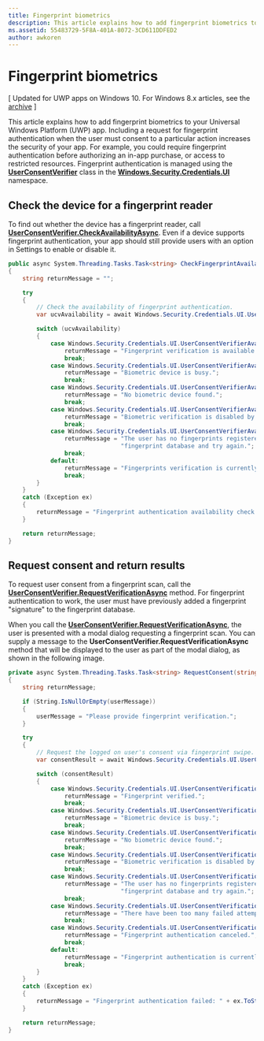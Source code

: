 ```yaml
---
title: Fingerprint biometrics
description: This article explains how to add fingerprint biometrics to your Universal Windows Platform (UWP) app.
ms.assetid: 55483729-5F8A-401A-8072-3CD611DDFED2
author: awkoren
---
```


# Fingerprint biometrics


\[ Updated for UWP apps on Windows 10. For Windows 8.x articles, see the [archive](http://go.microsoft.com/fwlink/p/?linkid=619132) \]


This article explains how to add fingerprint biometrics to your Universal Windows Platform (UWP) app. Including a request for fingerprint authentication when the user must consent to a particular action increases the security of your app. For example, you could require fingerprint authentication before authorizing an in-app purchase, or access to restricted resources. Fingerprint authentication is managed using the [**UserConsentVerifier**](https://msdn.microsoft.com/library/windows/apps/dn279134) class in the [**Windows.Security.Credentials.UI**](https://msdn.microsoft.com/library/windows/apps/hh701356) namespace.

## Check the device for a fingerprint reader


To find out whether the device has a fingerprint reader, call [**UserConsentVerifier.CheckAvailabilityAsync**](https://msdn.microsoft.com/library/windows/apps/dn279138). Even if a device supports fingerprint authentication, your app should still provide users with an option in Settings to enable or disable it.

```cs
public async System.Threading.Tasks.Task<string> CheckFingerprintAvailability()
{
    string returnMessage = "";

    try
    {
        // Check the availability of fingerprint authentication.
        var ucvAvailability = await Windows.Security.Credentials.UI.UserConsentVerifier.CheckAvailabilityAsync();

        switch (ucvAvailability)
        {
            case Windows.Security.Credentials.UI.UserConsentVerifierAvailability.Available:
                returnMessage = "Fingerprint verification is available.";
                break;
            case Windows.Security.Credentials.UI.UserConsentVerifierAvailability.DeviceBusy:
                returnMessage = "Biometric device is busy.";
                break;
            case Windows.Security.Credentials.UI.UserConsentVerifierAvailability.DeviceNotPresent:
                returnMessage = "No biometric device found.";
                break;
            case Windows.Security.Credentials.UI.UserConsentVerifierAvailability.DisabledByPolicy:
                returnMessage = "Biometric verification is disabled by policy.";
                break;
            case Windows.Security.Credentials.UI.UserConsentVerifierAvailability.NotConfiguredForUser:
                returnMessage = "The user has no fingerprints registered. Please add a fingerprint to the " +
                                "fingerprint database and try again.";
                break;
            default:
                returnMessage = "Fingerprints verification is currently unavailable.";
                break;
        }
    }
    catch (Exception ex)
    {
        returnMessage = "Fingerprint authentication availability check failed: " + ex.ToString();
    }

    return returnMessage;
}
```

## Request consent and return results


To request user consent from a fingerprint scan, call the [**UserConsentVerifier.RequestVerificationAsync**](https://msdn.microsoft.com/library/windows/apps/dn279139) method. For fingerprint authentication to work, the user must have previously added a fingerprint "signature" to the fingerprint database.

When you call the [**UserConsentVerifier.RequestVerificationAsync**](https://msdn.microsoft.com/library/windows/apps/dn279139), the user is presented with a modal dialog requesting a fingerprint scan. You can supply a message to the **UserConsentVerifier.RequestVerificationAsync** method that will be displayed to the user as part of the modal dialog, as shown in the following image.

```cs
private async System.Threading.Tasks.Task<string> RequestConsent(string userMessage)
{
    string returnMessage;

    if (String.IsNullOrEmpty(userMessage))
    {
        userMessage = "Please provide fingerprint verification.";
    }

    try
    {
        // Request the logged on user's consent via fingerprint swipe.
        var consentResult = await Windows.Security.Credentials.UI.UserConsentVerifier.RequestVerificationAsync(userMessage);

        switch (consentResult)
        {
            case Windows.Security.Credentials.UI.UserConsentVerificationResult.Verified:
                returnMessage = "Fingerprint verified.";
                break;
            case Windows.Security.Credentials.UI.UserConsentVerificationResult.DeviceBusy:
                returnMessage = "Biometric device is busy.";
                break;
            case Windows.Security.Credentials.UI.UserConsentVerificationResult.DeviceNotPresent:
                returnMessage = "No biometric device found.";
                break;
            case Windows.Security.Credentials.UI.UserConsentVerificationResult.DisabledByPolicy:
                returnMessage = "Biometric verification is disabled by policy.";
                break;
            case Windows.Security.Credentials.UI.UserConsentVerificationResult.NotConfiguredForUser:
                returnMessage = "The user has no fingerprints registered. Please add a fingerprint to the " +
                                "fingerprint database and try again.";
                break;
            case Windows.Security.Credentials.UI.UserConsentVerificationResult.RetriesExhausted:
                returnMessage = "There have been too many failed attempts. Fingerprint authentication canceled.";
                break;
            case Windows.Security.Credentials.UI.UserConsentVerificationResult.Canceled:
                returnMessage = "Fingerprint authentication canceled.";
                break;
            default:
                returnMessage = "Fingerprint authentication is currently unavailable.";
                break;
        }
    }
    catch (Exception ex)
    {
        returnMessage = "Fingerprint authentication failed: " + ex.ToString();
    }

    return returnMessage;
}
```

<!--HONumber=Jun16_HO2-->


